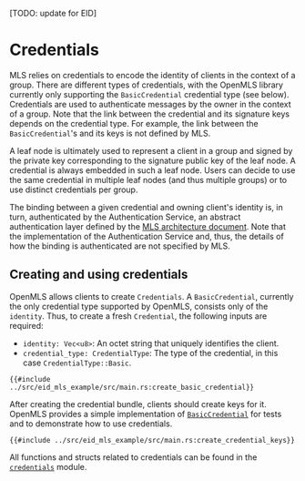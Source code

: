 [TODO: update for EID]

# Credentials

MLS relies on credentials to encode the identity of clients in the context of a group.
There are different types of credentials, with the OpenMLS library currently only supporting the `BasicCredential`
credential type (see below).
Credentials are used to authenticate messages by the owner in the context of a group.
Note that the link between the credential and its signature keys depends on the credential type.
For example, the link between the `BasicCredential`'s and its keys is not defined by MLS.

A leaf node is ultimately used to represent a client in a group and signed by
the private key corresponding to the signature public key of the leaf node.
A credential is always embedded in such a leaf node.
Users can decide to use the same credential in multiple leaf nodes (and thus multiple groups) or to use distinct
credentials per group.

The binding between a given credential and owning client's identity is, in turn, authenticated by the Authentication
Service, an abstract authentication layer defined by
the [MLS architecture document](https://github.com/mlswg/mls-architecture).
Note that the implementation of the Authentication Service and, thus, the details of how the binding is authenticated
are not specified by MLS.

## Creating and using credentials

OpenMLS allows clients to create `Credentials`.
A `BasicCredential`, currently the only credential type supported by OpenMLS, consists only of the `identity`.
Thus, to create a fresh `Credential`, the following inputs are required:

- `identity: Vec<u8>`: An octet string that uniquely identifies the client.
- `credential_type: CredentialType`: The type of the credential, in this case `CredentialType::Basic`.

```rust,no_run,noplayground
{{#include ../src/eid_mls_example/src/main.rs:create_basic_credential}}
```

After creating the credential bundle, clients should create keys for it.
OpenMLS provides a simple implementation
of [`BasicCredential`](https://github.com/openmls/openmls/tree/main/basic-credential) for tests and to demonstrate how
to use credentials.

```rust,no_run,noplayground
{{#include ../src/eid_mls_example/src/main.rs:create_credential_keys}}
```

All functions and structs related to credentials can be found in
the [`credentials`](https://docs.rs/crate/openmls/latest/credentials/index.html) module.
